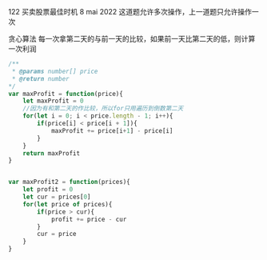 122 买卖股票最佳时机
8 mai 2022
这道题允许多次操作，上一道题只允许操作一次

贪心算法
每一次拿第二天的与前一天的比较，如果前一天比第二天的低，则计算一次利润

```js
/**
 * @params number[] price
 * @return number
*/
var maxProfit = function(price){
    let maxProfit = 0
    //因为有和第二天的作比较，所以for只用遍历到倒数第二天
    for(let i = 0; i < price.length - 1; i++){
        if(price[i] < price[i + 1]){
            maxProfit += price[i+1] - price[i]
        }
    }
    return maxProfit
}


var maxProfit2 = function(prices){
    let profit = 0
    let cur = prices[0]
    for(let price of prices){
        if(price > cur){
            profit += price - cur
        }
        cur = price
    }
}
```